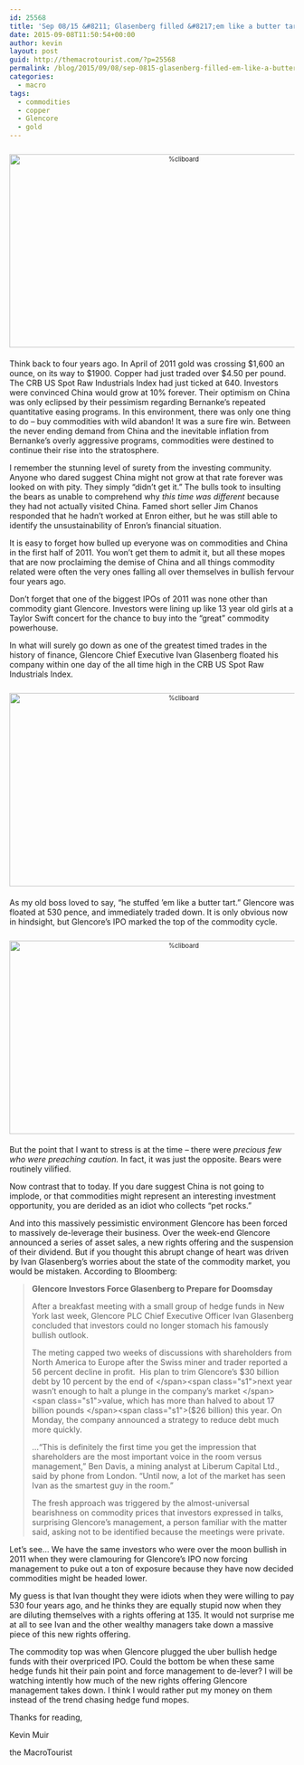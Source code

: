 ```yaml
---
id: 25568
title: 'Sep 08/15 &#8211; Glasenberg filled &#8217;em like a butter tart!'
date: 2015-09-08T11:50:54+00:00
author: kevin
layout: post
guid: http://themacrotourist.com/?p=25568
permalink: /blog/2015/09/08/sep-0815-glasenberg-filled-em-like-a-butter-tart/
categories:
  - macro
tags:
  - commodities
  - copper
  - Glencore
  - gold
---
```

<div style="width: image width px; font-size: 80%; text-align: center;">
  <a href="http://themacrotourist.com/pictures/HanSoloSep0815.png"><img class="size-full wp-image-14271" style="padding-top: 1.0em; padding-bottom: 0.5em;" src="http://themacrotourist.com/pictures/HanSoloSep0815.png" alt="%cliboard" width="600" height="342" /></a>
</div>

Think back to four years ago. In April of 2011 gold was crossing $1,600 an ounce, on its way to $1900. Copper had just traded over $4.50 per pound. The CRB US Spot Raw Industrials Index had just ticked at 640. Investors were convinced China would grow at 10% forever. Their optimism on China was only eclipsed by their pessimism regarding Bernanke’s repeated quantitative easing programs. In this environment, there was only one thing to do &#8211; buy commodities with wild abandon! It was a sure fire win. Between the never ending demand from China and the inevitable inflation from Bernanke’s overly aggressive programs, commodities were destined to continue their rise into the stratosphere.

I remember the stunning level of surety from the investing community. Anyone who dared suggest China might not grow at that rate forever was looked on with pity. They simply “didn’t get it.” The bulls took to insulting the bears as unable to comprehend why _this time was different_ because they had not actually visited China. Famed short seller Jim Chanos responded that he hadn’t worked at Enron either, but he was still able to identify the unsustainability of Enron’s financial situation.

It is easy to forget how bulled up everyone was on commodities and China in the first half of 2011. You won’t get them to admit it, but all these mopes that are now proclaiming the demise of China and all things commodity related were often the very ones falling all over themselves in bullish fervour four years ago.

Don’t forget that one of the biggest IPOs of 2011 was none other than commodity giant Glencore. Investors were lining up like 13 year old girls at a Taylor Swift concert for the chance to buy into the “great” commodity powerhouse.

In what will surely go down as one of the greatest timed trades in the history of finance, Glencore Chief Executive Ivan Glasenberg floated his company within one day of the all time high in the CRB US Spot Raw Industrials Index.

<div style="width: image width px; font-size: 80%; text-align: center;">
  <a href="http://themacrotourist.com/pictures/CRBRawSep0815.png"><img class="size-full wp-image-14271" style="padding-top: 1.0em; padding-bottom: 0.5em;" src="http://themacrotourist.com/pictures/CRBRawSep0815.png" alt="%cliboard" width="600" height="342" /></a>
</div>

As my old boss loved to say, “he stuffed ’em like a butter tart.” Glencore was floated at 530 pence, and immediately traded down. It is only obvious now in hindsight, but Glencore’s IPO marked the top of the commodity cycle.

<div style="width: image width px; font-size: 80%; text-align: center;">
  <a href="http://themacrotourist.com/pictures/GLENSep0815.png"><img class="size-full wp-image-14271" style="padding-top: 1.0em; padding-bottom: 0.5em;" src="http://themacrotourist.com/pictures/GLENSep0815.png" alt="%cliboard" width="600" height="342" /></a>
</div>

But the point that I want to stress is at the time &#8211; there were _precious few who were preaching caution._ In fact, it was just the opposite. Bears were routinely vilified.

Now contrast that to today. If you dare suggest China is not going to implode, or that commodities might represent an interesting investment opportunity, you are derided as an idiot who collects “pet rocks.”

And into this massively pessimistic environment Glencore has been forced to massively de-leverage their business. Over the week-end Glencore announced a series of asset sales, a new rights offering and the suspension of their dividend. But if you thought this abrupt change of heart was driven by Ivan Glasenberg’s worries about the state of the commodity market, you would be mistaken. According to Bloomberg:

> **Glencore Investors Force Glasenberg to Prepare for Doomsday**
> 
> After a breakfast meeting with a small group of hedge funds in New York last week, Glencore PLC Chief Executive Officer Ivan Glasenberg concluded that investors could no longer stomach his famously bullish outlook.
> 
> The meting capped two weeks of discussions with shareholders from North America to Europe after the Swiss miner and trader reported a 56 percent decline in profit.  <span class="s1">His plan to </span><span class="s1">trim Glencore’s $30 billion debt by 10 percent by the end of </span><span class="s1">next year wasn’t enough to halt a plunge in the company’s market </span><span class="s1">value, which has more than halved to about 17 billion pounds </span><span class="s1">($26 billion) this year. On Monday, the company announced a </span><span class="s1">strategy to reduce debt much more quickly.</span>
> 
> …“This is definitely the first time you get the impression that shareholders are the most important voice in the room versus management,” Ben Davis, a mining analyst at Liberum Capital Ltd., said by phone from London. “Until now, a lot of the market has seen Ivan as the smartest guy in the room.”
> 
> The fresh approach was triggered by the almost-universal bearishness on commodity prices that investors expressed in talks, surprising Glencore’s management, a person familiar with the matter said, asking not to be identified because the meetings were private.

Let’s see… We have the same investors who were over the moon bullish in 2011 when they were clamouring for Glencore’s IPO now forcing management to puke out a ton of exposure because they have now decided commodities might be headed lower.

My guess is that Ivan thought they were idiots when they were willing to pay 530 four years ago, and he thinks they are equally stupid now when they are diluting themselves with a rights offering at 135. It would not surprise me at all to see Ivan and the other wealthy managers take down a massive piece of this new rights offering.

The commodity top was when Glencore plugged the uber bullish hedge funds with their overpriced IPO. Could the bottom be when these same hedge funds hit their pain point and force management to de-lever? I will be watching intently how much of the new rights offering Glencore management takes down. I think I would rather put my money on them instead of the trend chasing hedge fund mopes.

Thanks for reading,
  
Kevin Muir
  
the MacroTourist